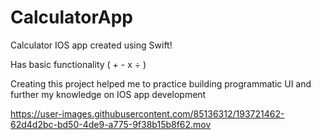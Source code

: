 # CalculatorApp
Calculator IOS app created using Swift!

Has basic functionality ( + - x ÷ )

Creating this project helped me to practice building programmatic UI and further my knowledge on IOS app development


https://user-images.githubusercontent.com/85136312/193721462-62d4d2bc-bd50-4de9-a775-9f38b15b8f62.mov

